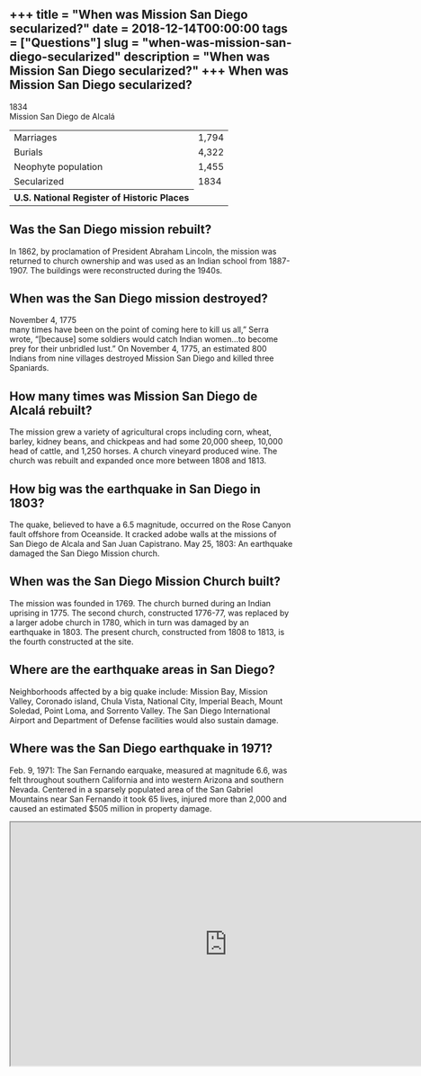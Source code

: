 +++
title = "When was Mission San Diego secularized?"
date = 2018-12-14T00:00:00
tags = ["Questions"]
slug = "when-was-mission-san-diego-secularized"
description = "When was Mission San Diego secularized?"
+++
When was Mission San Diego secularized?
---------------------------------------

1834  
Mission San Diego de Alcalá

<table><tr><td>Marriages</td><td>1,794</td></tr><tr><td>Burials</td><td>4,322</td></tr><tr><td>Neophyte population</td><td>1,455</td></tr><tr><td>Secularized</td><td>1834</td></tr><tr><th>U.S. National Register of Historic Places</th></tr></table>

Was the San Diego mission rebuilt?
----------------------------------

In 1862, by proclamation of President Abraham Lincoln, the mission was returned to church ownership and was used as an Indian school from 1887-1907. The buildings were reconstructed during the 1940s.

When was the San Diego mission destroyed?
-----------------------------------------

November 4, 1775  
many times have been on the point of coming here to kill us all,” Serra wrote, “\[because\] some soldiers would catch Indian women…to become prey for their unbridled lust.” On November 4, 1775, an estimated 800 Indians from nine villages destroyed Mission San Diego and killed three Spaniards.

How many times was Mission San Diego de Alcalá rebuilt?
-------------------------------------------------------

The mission grew a variety of agricultural crops including corn, wheat, barley, kidney beans, and chickpeas and had some 20,000 sheep, 10,000 head of cattle, and 1,250 horses. A church vineyard produced wine. The church was rebuilt and expanded once more between 1808 and 1813.

How big was the earthquake in San Diego in 1803?
------------------------------------------------

The quake, believed to have a 6.5 magnitude, occurred on the Rose Canyon fault offshore from Oceanside. It cracked adobe walls at the missions of San Diego de Alcala and San Juan Capistrano. May 25, 1803: An earthquake damaged the San Diego Mission church.

When was the San Diego Mission Church built?
--------------------------------------------

The mission was founded in 1769. The church burned during an Indian uprising in 1775. The second church, constructed 1776-77, was replaced by a larger adobe church in 1780, which in turn was damaged by an earthquake in 1803. The present church, constructed from 1808 to 1813, is the fourth constructed at the site.

Where are the earthquake areas in San Diego?
--------------------------------------------

Neighborhoods affected by a big quake include: Mission Bay, Mission Valley, Coronado island, Chula Vista, National City, Imperial Beach, Mount Soledad, Point Loma, and Sorrento Valley. The San Diego International Airport and Department of Defense facilities would also sustain damage.

Where was the San Diego earthquake in 1971?
-------------------------------------------

Feb. 9, 1971: The San Fernando earquake, measured at magnitude 6.6, was felt throughout southern California and into western Arizona and southern Nevada. Centered in a sparsely populated area of the San Gabriel Mountains near San Fernando it took 65 lives, injured more than 2,000 and caused an estimated $505 million in property damage.

<iframe allow="accelerometer; autoplay; clipboard-write; encrypted-media; gyroscope; picture-in-picture" allowfullscreen="" class="__youtube_prefs__  epyt-is-override  no-lazyload" data-no-lazy="1" data-origheight="433" data-origwidth="770" data-skipgform_ajax_framebjll="" height="433" id="_ytid_96032" loading="lazy" src="https://www.youtube.com/embed/QaFAq8Sp0yc?enablejsapi=1&autoplay=0&cc_load_policy=0&cc_lang_pref=&iv_load_policy=1&loop=0&modestbranding=0&rel=1&fs=1&playsinline=0&autohide=2&theme=dark&color=red&controls=1&" title="YouTube player" width="770"></iframe>
